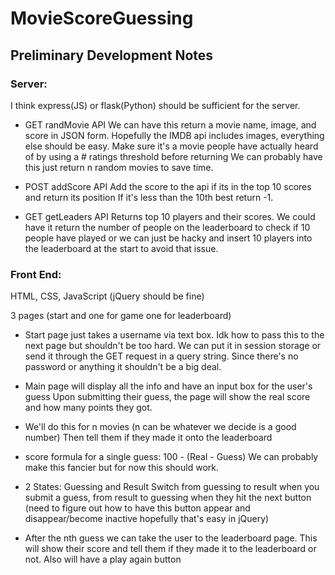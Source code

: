 # MovieScoreGuessing


## Preliminary Development Notes

### Server:
I think express(JS) or flask(Python) should be sufficient for the server.

- GET randMovie API
We can have this return a movie name, image, and score
in JSON form. Hopefully the IMDB api includes images, everything else should be
easy.
Make sure it's a movie people have actually heard of by using a # ratings
threshold before returning
We can probably have this just return n random movies to save time.

- POST addScore API
Add the score to the api if its in the top 10 scores and return its position
If it's less than the 10th best return -1.

- GET getLeaders API
Returns top 10 players and their scores. We could have it return the number of
people on the leaderboard to check if 10 people have played or we can just
be hacky and insert 10 players into the leaderboard at the start to avoid
that issue.

### Front End:
HTML, CSS, JavaScript (jQuery should be fine)

3 pages (start and one for game one for leaderboard)
- Start page just takes a username via text box. Idk how to pass this to
the next page but shouldn't be too hard. We can put it in session storage
or send it through the GET request in a query string. Since there's no password
or anything it shouldn't be a big deal.

- Main page will display all the info and have an input box for the user's guess
Upon submitting their guess, the page will show the real score and how many
points they got.
- We'll do this for n movies (n can be whatever we decide is a good number)
Then tell them if they made it onto the leaderboard
- score formula for a single guess: 100 - (Real - Guess)
We can probably make this fancier but for now this should work.
- 2 States: Guessing and Result
Switch from guessing to result when you submit a guess, from result
to guessing when they hit the next button (need to figure out how to have
  this button appear and disappear/become inactive hopefully that's easy in
  jQuery)

- After the nth guess we can take the user to the leaderboard page. This will
show their score and tell them if they made it to the leaderboard or not. Also
will have a play again button
